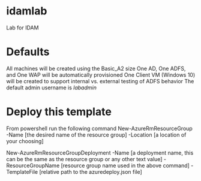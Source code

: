# idamlab
Lab for IDAM

# Defaults
All machines will be created using the Basic_A2 size
One AD, One ADFS, and One WAP will be automatically provisioned
One Client VM (Windows 10) will be created to support internal vs. external testing of ADFS behavior
The default admin username is *labadmin*

# Deploy this template
From powershell run the following command
New-AzureRmResourceGroup -Name [the desired name of the resource group] -Location [a location of your choosing]

New-AzureRmResourceGroupDeployment -Name [a deployment name, this can be the same as the resource group or any other text value] -ResourceGroupName [resource group name used in the above command] -TemplateFile [relative path to the azuredeploy.json file]